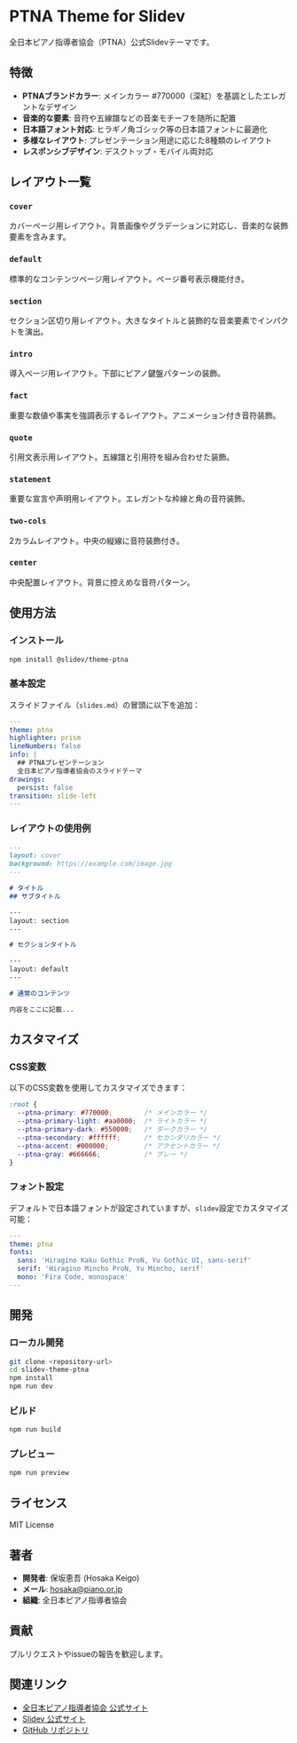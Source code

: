 # PTNA Theme for Slidev

全日本ピアノ指導者協会（PTNA）公式Slidevテーマです。

## 特徴

- **PTNAブランドカラー**: メインカラー #770000（深紅）を基調としたエレガントなデザイン
- **音楽的な要素**: 音符や五線譜などの音楽モチーフを随所に配置
- **日本語フォント対応**: ヒラギノ角ゴシック等の日本語フォントに最適化
- **多様なレイアウト**: プレゼンテーション用途に応じた8種類のレイアウト
- **レスポンシブデザイン**: デスクトップ・モバイル両対応

## レイアウト一覧

### `cover`
カバーページ用レイアウト。背景画像やグラデーションに対応し、音楽的な装飾要素を含みます。

### `default`  
標準的なコンテンツページ用レイアウト。ページ番号表示機能付き。

### `section`
セクション区切り用レイアウト。大きなタイトルと装飾的な音楽要素でインパクトを演出。

### `intro`
導入ページ用レイアウト。下部にピアノ鍵盤パターンの装飾。

### `fact`
重要な数値や事実を強調表示するレイアウト。アニメーション付き音符装飾。

### `quote`
引用文表示用レイアウト。五線譜と引用符を組み合わせた装飾。

### `statement`
重要な宣言や声明用レイアウト。エレガントな枠線と角の音符装飾。

### `two-cols`
2カラムレイアウト。中央の縦線に音符装飾付き。

### `center`
中央配置レイアウト。背景に控えめな音符パターン。

## 使用方法

### インストール

```bash
npm install @slidev/theme-ptna
```

### 基本設定

スライドファイル（`slides.md`）の冒頭に以下を追加：

```yaml
---
theme: ptna
highlighter: prism
lineNumbers: false
info: |
  ## PTNAプレゼンテーション
  全日本ピアノ指導者協会のスライドテーマ
drawings:
  persist: false
transition: slide-left
---
```

### レイアウトの使用例

```markdown
---
layout: cover
background: https://example.com/image.jpg
---

# タイトル
## サブタイトル

---
layout: section
---

# セクションタイトル

---
layout: default
---

# 通常のコンテンツ

内容をここに記載...
```

## カスタマイズ

### CSS変数

以下のCSS変数を使用してカスタマイズできます：

```css
:root {
  --ptna-primary: #770000;        /* メインカラー */
  --ptna-primary-light: #aa0000;  /* ライトカラー */
  --ptna-primary-dark: #550000;   /* ダークカラー */
  --ptna-secondary: #ffffff;      /* セカンダリカラー */
  --ptna-accent: #000000;         /* アクセントカラー */
  --ptna-gray: #666666;           /* グレー */
}
```

### フォント設定

デフォルトで日本語フォントが設定されていますが、`slidev`設定でカスタマイズ可能：

```yaml
---
theme: ptna
fonts:
  sans: 'Hiragino Kaku Gothic ProN, Yu Gothic UI, sans-serif'
  serif: 'Hiragino Mincho ProN, Yu Mincho, serif'
  mono: 'Fira Code, monospace'
---
```

## 開発

### ローカル開発

```bash
git clone <repository-url>
cd slidev-theme-ptna
npm install
npm run dev
```

### ビルド

```bash
npm run build
```

### プレビュー

```bash
npm run preview
```

## ライセンス

MIT License

## 著者

- **開発者**: 保坂恵吾 (Hosaka Keigo)
- **メール**: hosaka@piano.or.jp
- **組織**: 全日本ピアノ指導者協会

## 貢献

プルリクエストやissueの報告を歓迎します。

## 関連リンク

- [全日本ピアノ指導者協会 公式サイト](https://www.piano.or.jp)
- [Slidev 公式サイト](https://sli.dev)
- [GitHub リポジトリ](https://github.com/HosakaKeigo/slidev-theme-ptna)
